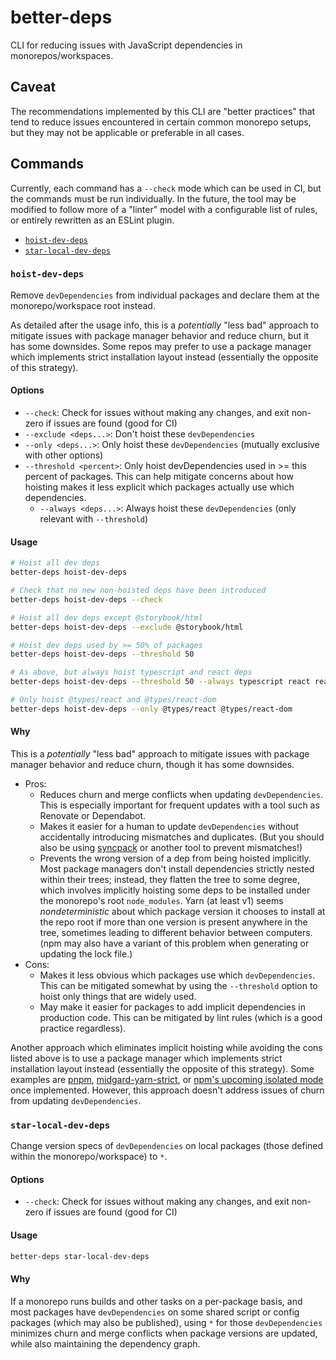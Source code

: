 # better-deps

CLI for reducing issues with JavaScript dependencies in monorepos/workspaces.

## Caveat

The recommendations implemented by this CLI are "better practices" that tend to reduce issues encountered in certain common monorepo setups, but they may not be applicable or preferable in all cases.

## Commands

Currently, each command has a `--check` mode which can be used in CI, but the commands must be run individually. In the future, the tool may be modified to follow more of a "linter" model with a configurable list of rules, or entirely rewritten as an ESLint plugin.

- [`hoist-dev-deps`](#hoist-dev-deps)
- [`star-local-dev-deps`](#star-local-dev-deps)

### `hoist-dev-deps`

Remove `devDependencies` from individual packages and declare them at the monorepo/workspace root instead.

As detailed after the usage info, this is a _potentially_ "less bad" approach to mitigate issues with package manager behavior and reduce churn, but it has some downsides. Some repos may prefer to use a package manager which implements strict installation layout instead (essentially the opposite of this strategy).

#### Options

- `--check`: Check for issues without making any changes, and exit non-zero if issues are found (good for CI)
- `--exclude <deps...>`: Don't hoist these `devDependencies`
- `--only <deps...>`: Only hoist these `devDependencies` (mutually exclusive with other options)
- `--threshold <percent>`: Only hoist devDependencies used in \>= this percent of packages. This can help mitigate concerns about how hoisting makes it less explicit which packages actually use which dependencies.
  - `--always <deps...>`: Always hoist these `devDependencies` (only relevant with `--threshold`)

#### Usage

```bash
# Hoist all dev deps
better-deps hoist-dev-deps

# Check that no new non-hoisted deps have been introduced
better-deps hoist-dev-deps --check

# Hoist all dev deps except @storybook/html
better-deps hoist-dev-deps --exclude @storybook/html

# Hoist dev deps used by >= 50% of packages
better-deps hoist-dev-deps --threshold 50

# As above, but always hoist typescript and react deps
better-deps hoist-dev-deps --threshold 50 --always typescript react react-dom @types/react @types/react-dom

# Only hoist @types/react and @types/react-dom
better-deps hoist-dev-deps --only @types/react @types/react-dom
```

#### Why

This is a _potentially_ "less bad" approach to mitigate issues with package manager behavior and reduce churn, though it has some downsides.

- Pros:
  - Reduces churn and merge conflicts when updating `devDependencies`. This is especially important for frequent updates with a tool such as Renovate or Dependabot.
  - Makes it easier for a human to update `devDependencies` without accidentally introducing mismatches and duplicates. (But you should also be using [syncpack](https://www.npmjs.com/package/syncpack) or another tool to prevent mismatches!)
  - Prevents the wrong version of a dep from being hoisted implicitly. Most package managers don't install dependencies strictly nested within their trees; instead, they flatten the tree to some degree, which involves implicitly hoisting some deps to be installed under the monorepo's root `node_modules`. Yarn (at least v1) seems _nondeterministic_ about which package version it chooses to install at the repo root if more than one version is present anywhere in the tree, sometimes leading to different behavior between computers. (npm may also have a variant of this problem when generating or updating the lock file.)
- Cons:
  - Makes it less obvious which packages use which `devDependencies`. This can be mitigated somewhat by using the `--threshold` option to hoist only things that are widely used.
  - May make it easier for packages to add implicit dependencies in production code. This can be mitigated by lint rules (which is a good practice regardless).

Another approach which eliminates implicit hoisting while avoiding the cons listed above is to use a package manager which implements strict installation layout instead (essentially the opposite of this strategy). Some examples are [pnpm](https://pnpm.io/), [midgard-yarn-strict](https://www.npmjs.com/package/midgard-yarn-strict), or [npm's upcoming isolated mode](https://github.com/npm/rfcs/blob/main/accepted/0042-isolated-mode.md) once implemented. However, this approach doesn't address issues of churn from updating `devDependencies`.

### `star-local-dev-deps`

Change version specs of `devDependencies` on local packages (those defined within the monorepo/workspace) to `*`.

#### Options

- `--check`: Check for issues without making any changes, and exit non-zero if issues are found (good for CI)

#### Usage

```bash
better-deps star-local-dev-deps
```

#### Why

If a monorepo runs builds and other tasks on a per-package basis, and most packages have `devDependencies` on some shared script or config packages (which may also be published), using `*` for those `devDependencies` minimizes churn and merge conflicts when package versions are updated, while also maintaining the dependency graph.
